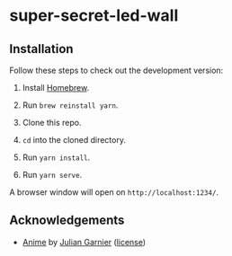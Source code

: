 # super-secret-led-wall

## Installation

Follow these steps to check out the development version:

1. Install [Homebrew](https://brew.sh/).

2. Run `brew reinstall yarn`.

3. Clone this repo.

4. `cd` into the cloned directory.

5. Run `yarn install`.

6. Run `yarn serve`.

A browser window will open on `http://localhost:1234/`.

## Acknowledgements

- [Anime](http://animejs.com/) by [Julian Garnier](https://github.com/juliangarnier) ([license](https://github.com/juliangarnier/anime/blob/69131dc2a9fee58de6a9a986015a78341a15deca/LICENSE.md))
